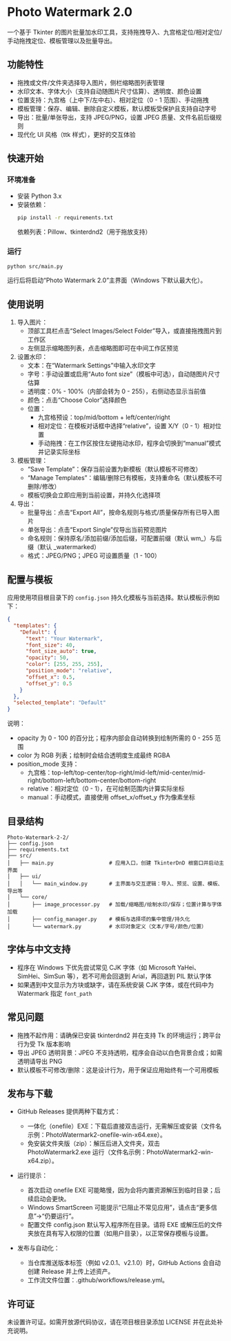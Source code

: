 # Photo Watermark 2.0

一个基于 Tkinter 的图片批量加水印工具，支持拖拽导入、九宫格定位/相对定位/手动拖拽定位、模板管理以及批量导出。

## 功能特性
- 拖拽或文件/文件夹选择导入图片，侧栏缩略图列表管理
- 水印文本、字体大小（支持自动随图片尺寸估算）、透明度、颜色设置
- 位置支持：九宫格（上中下/左中右）、相对定位（0 - 1 范围）、手动拖拽
- 模板管理：保存、编辑、删除自定义模板，默认模板受保护且支持自动字号
- 导出：批量/单张导出，支持 JPEG/PNG，设置 JPEG 质量、文件名前后缀规则
- 现代化 UI 风格（ttk 样式），更好的交互体验

## 快速开始
### 环境准备
- 安装 Python 3.x
- 安装依赖：
  ```bash
  pip install -r requirements.txt
  ```
  依赖列表：Pillow、tkinterdnd2（用于拖放支持）

### 运行
```bash
python src/main.py
```
运行后将启动“Photo Watermark 2.0”主界面（Windows 下默认最大化）。

## 使用说明
1. 导入图片：
   - 顶部工具栏点击“Select Images/Select Folder”导入，或直接拖拽图片到工作区
   - 左侧显示缩略图列表，点击缩略图即可在中间工作区预览
2. 设置水印：
   - 文本：在“Watermark Settings”中输入水印文字
   - 字号：手动设置或启用“Auto font size”（模板中可选），自动随图片尺寸估算
   - 透明度：0% - 100%（内部会转为 0 - 255），右侧动态显示当前值
   - 颜色：点击“Choose Color”选择颜色
   - 位置：
     - 九宫格预设：top/mid/bottom + left/center/right
     - 相对定位：在模板对话框中选择“relative”，设置 X/Y（0 - 1）相对位置
     - 手动拖拽：在工作区按住左键拖动水印，程序会切换到“manual”模式并记录实际坐标
3. 模板管理：
   - “Save Template”：保存当前设置为新模板（默认模板不可修改）
   - “Manage Templates”：编辑/删除已有模板，支持重命名（默认模板不可删除/修改）
   - 模板切换会立即应用到当前设置，并持久化选择项
4. 导出：
   - 批量导出：点击“Export All”，按命名规则与格式/质量保存所有已导入图片
   - 单张导出：点击“Export Single”仅导出当前预览图片
   - 命名规则：保持原名/添加前缀/添加后缀，可配置前缀（默认 wm_）与后缀（默认 _watermarked）
   - 格式：JPEG/PNG；JPEG 可设置质量（1 - 100）

## 配置与模板
应用使用项目根目录下的 `config.json` 持久化模板与当前选择。默认模板示例如下：
```json
{
  "templates": {
    "Default": {
      "text": "Your Watermark",
      "font_size": 40,
      "font_size_auto": true,
      "opacity": 50,
      "color": [255, 255, 255],
      "position_mode": "relative",
      "offset_x": 0.5,
      "offset_y": 0.5
    }
  },
  "selected_template": "Default"
}
```
说明：
- opacity 为 0 - 100 的百分比；程序内部会自动转换到绘制所需的 0 - 255 范围
- color 为 RGB 列表；绘制时会结合透明度生成最终 RGBA
- position_mode 支持：
  - 九宫格：top-left/top-center/top-right/mid-left/mid-center/mid-right/bottom-left/bottom-center/bottom-right
  - relative：相对定位（0 - 1），在可绘制范围内计算实际坐标
  - manual：手动模式，直接使用 offset_x/offset_y 作为像素坐标

## 目录结构
```
Photo-Watermark-2-2/
├── config.json
├── requirements.txt
├── src/
│   ├── main.py                  # 应用入口，创建 TkinterDnD 根窗口并启动主界面
│   ├── ui/
│   │   └── main_window.py       # 主界面与交互逻辑：导入、预览、设置、模板、导出等
│   └── core/
│       ├── image_processor.py   # 加载/缩略图/绘制水印/保存；位置计算与字体加载
│       ├── config_manager.py    # 模板与选择项的集中管理/持久化
│       └── watermark.py         # 水印对象定义（文本/字号/颜色/位置）
```

## 字体与中文支持
- 程序在 Windows 下优先尝试常见 CJK 字体（如 Microsoft YaHei、SimHei、SimSun 等），若不可用会回退到 Arial，再回退到 PIL 默认字体
- 如果遇到中文显示为方块或缺字，请在系统安装 CJK 字体，或在代码中为 Watermark 指定 `font_path`

## 常见问题
- 拖拽不起作用：请确保已安装 tkinterdnd2 并在支持 Tk 的环境运行；跨平台行为受 Tk 版本影响
- 导出 JPEG 透明背景：JPEG 不支持透明，程序会自动以白色背景合成；如需透明请导出 PNG
- 默认模板不可修改/删除：这是设计行为，用于保证应用始终有一个可用模板

## 发布与下载
- GitHub Releases 提供两种下载方式：
  - 一体化（onefile）EXE：下载后直接双击运行，无需解压或安装（文件名示例：PhotoWatermark2-onefile-win-x64.exe）。
  - 免安装文件夹版（zip）：解压后进入文件夹，双击 PhotoWatermark2.exe 运行（文件名示例：PhotoWatermark2-win-x64.zip）。

- 运行提示：
  - 首次启动 onefile EXE 可能略慢，因为会将内置资源解压到临时目录；后续启动会更快。
  - Windows SmartScreen 可能提示“已阻止不常见应用”，请点击“更多信息”→“仍要运行”。
  - 配置文件 config.json 默认写入程序所在目录。请将 EXE 或解压后的文件夹放在具有写入权限的位置（如用户目录），以正常保存模板与设置。

- 发布与自动化：
  - 当仓库推送版本标签（例如 v2.0.1、v2.1.0）时，GitHub Actions 会自动创建 Release 并上传上述资产。
  - 工作流文件位置：.github/workflows/release.yml。

## 许可证
未设置许可证。如需开放源代码协议，请在项目根目录添加 LICENSE 并在此处补充说明。
